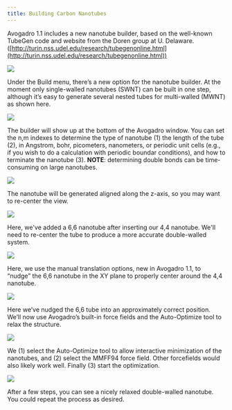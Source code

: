 ```yaml
---
title: Building Carbon Nanotubes
---
```


Avogadro 1.1 includes a new nanotube builder, based on the well-known TubeGen code and website from the Doren group at U. Delaware. ([http://turin.nss.udel.edu/research/tubegenonline.html](http://turin.nss.udel.edu/research/tubegenonline.html))

![][1]

[1]: ../images/5-building-carbon-nanotubes/media_1340334543445.png

Under the Build menu, there’s a new option for the nanotube builder. At the moment only single-walled nanotubes (SWNT) can be built in one step, although it’s easy to generate several nested tubes for multi-walled (MWNT) as shown here.

![][2]

[2]: ../images/5-building-carbon-nanotubes/media_1340334581991.png

The builder will show up at the bottom of the Avogadro window. You can set the n,m indexes to determine the type of nanotube (1)  the length of the tube (2), in Angstrom, bohr, picometers, nanometers, or periodic unit cells (e.g., if you wish to do a calculation with periodic boundar conditions), and how to terminate the nanotube (3). **NOTE**: determining double bonds can be time-consuming on large nanotubes.

![][3]

[3]: ../images/5-building-carbon-nanotubes/media_1340334958508.png

The nanotube will be generated aligned along the z-axis, so you may want to re-center the view.

![][4]

[4]: ../images/5-building-carbon-nanotubes/media_1340335027391.png

Here, we've added a 6,6 nanotube after inserting our 4,4 nanotube. We'll need to re-center the tube to produce a more accurate double-walled system.

![][5]

[5]: ../images/5-building-carbon-nanotubes/media_1340335238130.png

Here, we use the manual translation options, new in Avogadro 1.1, to “nudge” the 6,6 nanotube in the XY plane to properly center around the 4,4 nanotube.

![][6]

[6]: ../images/5-building-carbon-nanotubes/media_1340335304968.png

Here we’ve nudged the 6,6 tube into an approximately correct position. We’ll now use Avogadro’s built-in force fields and the Auto-Optimize tool to relax the structure.

![][7]

[7]: ../images/5-building-carbon-nanotubes/media_1340335406817.png

We (1) select the Auto-Optimize tool to allow interactive minimization of the nanotubes, and (2) select the MMFF94 force field. Other forcefields would also likely work well. Finally (3) start the optimization.

![][8]

[8]: ../images/5-building-carbon-nanotubes/media_1340335353244.png

After a few steps, you can see a nicely relaxed double-walled nanotube. You could repeat the process as desired.
